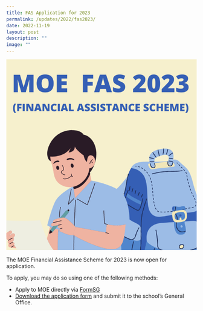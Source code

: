 ```yaml
---
title: FAS Application for 2023
permalink: /updates/2022/fas2023/
date: 2022-11-19
layout: post
description: ""
image: ""
---
```

![](/images/FINANCIAL-768x768.png)


The MOE Financial Assistance Scheme for 2023 is now open for application.

To apply, you may do so using one of the following methods:

*   Apply to MOE directly via [FormSG](https://go.gov.sg/moe-efas)
*   [Download the application form](/files/MOE-FAS-2023-Application-Form.pdf) and submit it to the school’s General Office.